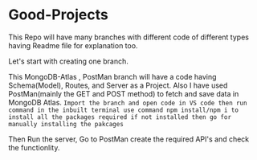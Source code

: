 # Good-Projects
This Repo will have many branches with different code of different types having Readme file for explanation too.

Let's start with creating one branch.


This MongoDB-Atlas , PostMan branch will have a code having Schema(Model), Routes, and Server as a Project. Also I have used PostMan(mainly the GET and POST method) to fetch and save data in MongoDB Atlas.
``Import the branch and open code in VS code then run command in the inbuilt terminal use command npm install/npm i to install all the packages required if not installed then go for manually installing the pakcages``

Then Run the server, Go to PostMan create the required API's and check the functionlity.
